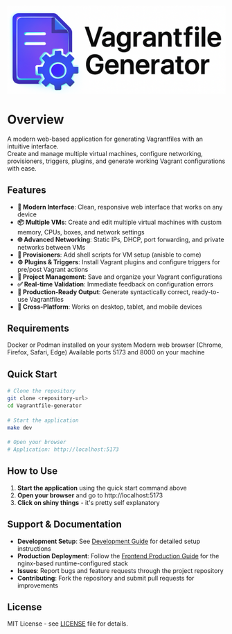 ![logo](pics/logo_light_cropped.png)
# Overview

A modern web-based application for generating Vagrantfiles with an intuitive interface.  
Create and manage multiple virtual machines, configure networking, provisioners, triggers, plugins, and generate working Vagrant configurations with ease.

## Features

- **🚀 Modern Interface**: Clean, responsive web interface that works on any device
- **📦 Multiple VMs**: Create and edit multiple virtual machines with custom memory, CPUs, boxes, and network settings
- **🌐 Advanced Networking**: Static IPs, DHCP, port forwarding, and private networks between VMs
- **🔧 Provisioners**: Add shell scripts for VM setup (anisble to come)
- **⚙️ Plugins & Triggers**: Install Vagrant plugins and configure triggers for pre/post Vagrant actions
- **💾 Project Management**: Save and organize your Vagrant configurations
- **✅ Real-time Validation**: Immediate feedback on configuration errors
- **📝 Production-Ready Output**: Generate syntactically correct, ready-to-use Vagrantfiles
- **📱 Cross-Platform**: Works on desktop, tablet, and mobile devices

## Requirements
Docker or Podman installed on your system
Modern web browser (Chrome, Firefox, Safari, Edge)
Available ports 5173 and 8000 on your machine

## Quick Start

```bash
# Clone the repository
git clone <repository-url>
cd Vagrantfile-generator

# Start the application
make dev

# Open your browser
# Application: http://localhost:5173
```

## How to Use

1. **Start the application** using the quick start command above
2. **Open your browser** and go to http://localhost:5173
3. **Click on shiny things** - it's pretty self explanatory

## Support & Documentation

- **Development Setup**: See [Development Guide](DEVELOPMENT.md) for detailed setup instructions
- **Production Deployment**: Follow the [Frontend Production Guide](docs/FRONTEND_PRODUCTION.md) for the nginx-based runtime-configured stack
- **Issues**: Report bugs and feature requests through the project repository
- **Contributing**: Fork the repository and submit pull requests for improvements

## License

MIT License - see [LICENSE](LICENSE) file for details.
